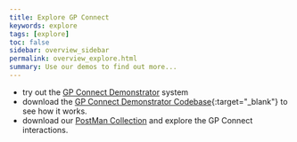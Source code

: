 ```yaml
---
title: Explore GP Connect
keywords: explore
tags: [explore]
toc: false
sidebar: overview_sidebar
permalink: overview_explore.html
summary: Use our demos to find out more...
---
```


- try out the [GP Connect Demonstrator](system_demonstrator.html) system
- download the [GP Connect Demonstrator Codebase](https://github.com/nhs-digital/gpconnect){:target="_blank"} to see how it works. 
- download our [PostMan Collection](system_reference_postman.html) and explore the GP Connect interactions.

